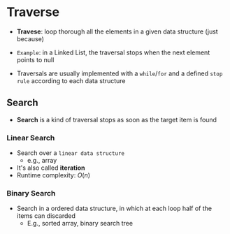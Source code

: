 # Traverse

- **Travese**: loop thorough all the elements in a given data structure (just because)

- `Example`: in a Linked List, the traversal stops when the next element points to null
- Traversals are usually implemented with a `while`/`for` and a defined `stop rule` according to each data structure

## Search

- **Search** is a kind of traversal stops as soon as the target item is found

### Linear Search

- Search over a `linear data structure`
  - e.g., array
- It's also called **iteration**
- Runtime complexity: $O(n)$

### Binary Search

- Search in a ordered data structure, in which at each loop half of the items can discarded
  - E.g., sorted array, binary search tree
